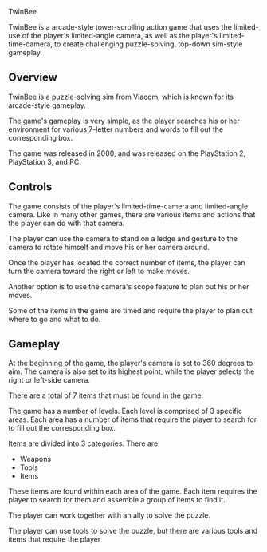 TwinBee

TwinBee is a arcade-style tower-scrolling action game that uses the limited-use of the player's limited-angle camera, as well as the player's limited-time-camera, to create challenging puzzle-solving, top-down sim-style gameplay.

## Overview

TwinBee is a puzzle-solving sim from Viacom, which is known for its arcade-style gameplay.

The game's gameplay is very simple, as the player searches his or her environment for various 7-letter numbers and words to fill out the corresponding box.

The game was released in 2000, and was released on the PlayStation 2, PlayStation 3, and PC.

## Controls

The game consists of the player's limited-time-camera and limited-angle camera. Like in many other games, there are various items and actions that the player can do with that camera.

The player can use the camera to stand on a ledge and gesture to the camera to rotate himself and move his or her camera around.

Once the player has located the correct number of items, the player can turn the camera toward the right or left to make moves.

Another option is to use the camera's scope feature to plan out his or her moves.

Some of the items in the game are timed and require the player to plan out where to go and what to do.

## Gameplay

At the beginning of the game, the player's camera is set to 360 degrees to aim. The camera is also set to its highest point, while the player selects the right or left-side camera.

There are a total of 7 items that must be found in the game.

The game has a number of levels. Each level is comprised of 3 specific areas. Each area has a number of items that require the player to search for to fill out the corresponding box.

Items are divided into 3 categories. There are:

*   Weapons
*   Tools
*   Items

These items are found within each area of the game. Each item requires the player to search for them and assemble a group of items to find it.

The player can work together with an ally to solve the puzzle.

The player can use tools to solve the puzzle, but there are various tools and items that require the player
